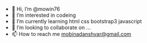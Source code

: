 - 👋 Hi, I’m @mowin76
- 👀 I’m interested in codeing
- 🌱 I’m currently learning html css bootstrap3 javascript
- 💞️ I’m looking to collaborate on ...
- 📫 How to reach me mobinadanshvar@gmail.com

<!---
mowin76/mowin76 is a ✨ special ✨ repository because its `README.md` (this file) appears on your GitHub profile.
You can click the Preview link to take a look at your changes.
--->
